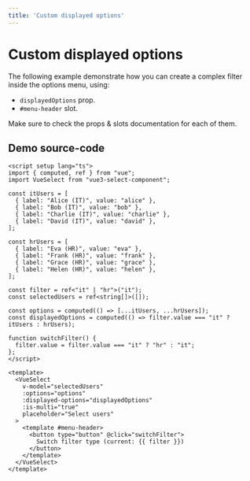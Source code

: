 ```yaml
---
title: 'Custom displayed options'
---
```


# Custom displayed options

The following example demonstrate how you can create a complex filter inside the options menu, using:

- `displayedOptions` prop.
- `#menu-header` slot.

Make sure to check the props & slots documentation for each of them.

<script setup lang="ts">
import { computed, ref } from "vue";

import VueSelect from "../../src";

const itUsers = [
  { label: "Alice (IT)", value: "alice" },
  { label: "Bob (IT)", value: "bob" },
  { label: "Charlie (IT)", value: "charlie" },
  { label: "David (IT)", value: "david" },
];

const hrUsers = [
  { label: "Eva (HR)", value: "eva" },
  { label: "Frank (HR)", value: "frank" },
  { label: "Grace (HR)", value: "grace" },
  { label: "Helen (HR)", value: "helen" },
];

const filter = ref<"it" | "hr">("it");
const selectedUsers = ref<string[]>([]);

const options = computed(() => [...itUsers, ...hrUsers]);
const displayedOptions = computed(() => filter.value === "it" ? itUsers : hrUsers);

function switchFilter() {
  filter.value = filter.value === "it" ? "hr" : "it";
};
</script>

<ClientOnly>
  <VueSelect
    v-model="selectedUsers"
    :options="options"
    :displayed-options="displayedOptions"
    :is-multi="true"
    placeholder="Select users"
  >
    <template #menu-header>
      <button type="button" @click="switchFilter" >
        Switch filter type (current: {{ filter }})
      </button>
    </template>
  </VueSelect>
</ClientOnly>

<style scoped>
:deep(.menu button) {
  padding: 4px 8px;
  color: black;
  text-decoration: underline;
}
</style>

## Demo source-code

```vue
<script setup lang="ts">
import { computed, ref } from "vue";
import VueSelect from "vue3-select-component";

const itUsers = [
  { label: "Alice (IT)", value: "alice" },
  { label: "Bob (IT)", value: "bob" },
  { label: "Charlie (IT)", value: "charlie" },
  { label: "David (IT)", value: "david" },
];

const hrUsers = [
  { label: "Eva (HR)", value: "eva" },
  { label: "Frank (HR)", value: "frank" },
  { label: "Grace (HR)", value: "grace" },
  { label: "Helen (HR)", value: "helen" },
];

const filter = ref<"it" | "hr">("it");
const selectedUsers = ref<string[]>([]);

const options = computed(() => [...itUsers, ...hrUsers]);
const displayedOptions = computed(() => filter.value === "it" ? itUsers : hrUsers);

function switchFilter() {
  filter.value = filter.value === "it" ? "hr" : "it";
};
</script>

<template>
  <VueSelect
    v-model="selectedUsers"
    :options="options"
    :displayed-options="displayedOptions"
    :is-multi="true"
    placeholder="Select users"
  >
    <template #menu-header>
      <button type="button" @click="switchFilter">
        Switch filter type (current: {{ filter }})
      </button>
    </template>
  </VueSelect>
</template>
```
